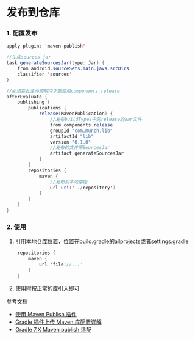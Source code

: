 # 发布到仓库

### 1. 配置发布

```java
apply plugin: 'maven-publish'

//生成sources jar
task generateSourcesJar(type: Jar) {
    from android.sourceSets.main.java.srcDirs
    classifier 'sources'
}

//必须在此生命周期内才能使用components.release
afterEvaluate {
    publishing {
        publications {
            release(MavenPublication) {
                //发布buildTypes中的release的aar文件
                from components.release
                groupId "com.munch.lib"
                artifactId "lib"
                version "0.1.0"
                //发布的文件带SourcesJar
                artifact generateSourcesJar
            }
        }
        repositories {
            maven {
                //发布到本地路径
                url uri('../repository')
            }
        }
    }
}
```
### 2. 使用
1. 引用本地仓库位置，位置在build.gradle的allprojects或者settings.gradle
```java
    repositories {
        maven {
            url 'file://...'
        }
    }
```
2. 使用时按正常的库引入即可

>>>
参考文档
- [使用 Maven Publish 插件](https://developer.android.com/studio/build/maven-publish-plugin)
- [Gradle 插件上传 Maven 库配置详解](https://blog.csdn.net/u011578734/article/details/114104495)
- [Gradle 7.X Maven publish 适配](http://i.lckiss.com/?p=7351)